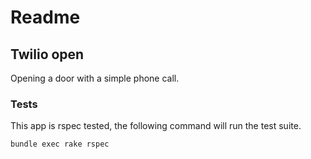 # Readme

## Twilio open

Opening a door with a simple phone call.

### Tests

This app is rspec tested, the following command will run the test suite.

```sh
bundle exec rake rspec
```

